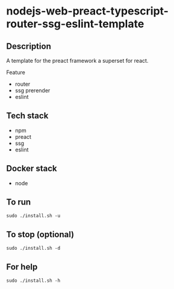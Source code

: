 # nodejs-web-preact-typescript-router-ssg-eslint-template

## Description
A template for the preact framework a superset for react.

Feature
- router
- ssg prerender
- eslint

## Tech stack
- npm
- preact
- ssg
- eslint

## Docker stack
- node

## To run
`sudo ./install.sh -u`

## To stop (optional)
`sudo ./install.sh -d`

## For help
`sudo ./install.sh -h`

